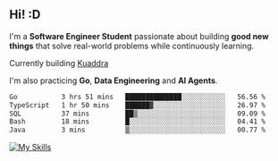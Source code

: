 ## Hi! :D

I'm a **Software Engineer Student** passionate about building **good new things** that solve real-world problems while continuously learning.

Currently building [Kuaddra](https://kuaddra.com)

I'm also practicing **Go**, **Data Engineering** and **AI Agents**.

<!--START_SECTION:waka-->

```txt
Go           3 hrs 51 mins   ██████████████░░░░░░░░░░░   56.56 %
TypeScript   1 hr 50 mins    ██████▓░░░░░░░░░░░░░░░░░░   26.97 %
SQL          37 mins         ██▒░░░░░░░░░░░░░░░░░░░░░░   09.09 %
Bash         18 mins         █░░░░░░░░░░░░░░░░░░░░░░░░   04.41 %
Java         3 mins          ▒░░░░░░░░░░░░░░░░░░░░░░░░   00.77 %
```

<!--END_SECTION:waka-->
[![My Skills](https://skillicons.dev/icons?i=py,go,java,aws,js,docker,linux)](https://skillicons.dev)
